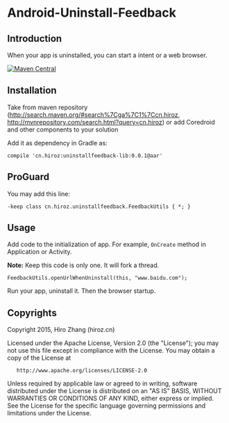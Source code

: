 # Android-Uninstall-Feedback

## Introduction

When your app is uninstalled, you can start a intent or a web browser.

[![Maven Central](https://maven-badges.herokuapp.com/maven-central/cn.hiroz/uninstallfeedback-lib/badge.svg?style=flat)](https://maven-badges.herokuapp.com/maven-central/cn.hiroz/uninstallfeedback-lib/)

## Installation

Take from maven repository (<http://search.maven.org/#search%7Cga%7C1%7Ccn.hiroz>, <http://mvnrepository.com/search.html?query=cn.hiroz>) or add Coredroid and other components to your solution


Add it as dependency in Gradle as:

```
compile 'cn.hiroz:uninstallfeedback-lib:0.0.1@aar'
```

## ProGuard

You may add this line:

```
-keep class cn.hiroz.uninstallfeedback.FeedbackUtils { *; }
```

## Usage

Add code to the initialization of app. For example, `OnCreate` method in Application or Activity. 

**Note:** Keep this code is only one. It will fork a thread. 

```
FeedbackUtils.openUrlWhenUninstall(this, "www.baidu.com");
```

Run your app, uninstall it. Then the browser startup.

## Copyrights

   Copyright 2015, Hiro Zhang (hiroz.cn)

   Licensed under the Apache License, Version 2.0 (the "License");
   you may not use this file except in compliance with the License.
   You may obtain a copy of the License at

       http://www.apache.org/licenses/LICENSE-2.0

   Unless required by applicable law or agreed to in writing, software
   distributed under the License is distributed on an "AS IS" BASIS,
   WITHOUT WARRANTIES OR CONDITIONS OF ANY KIND, either express or implied.
   See the License for the specific language governing permissions and
   limitations under the License.
